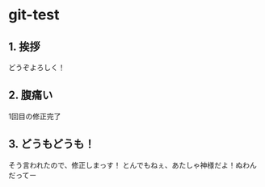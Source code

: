 # git-test
## 1. 挨拶
どうぞよろしく！
## 2. 腹痛い
1回目の修正完了
## 3. どうもどうも！
そう言われたので、修正しまっす！
とんでもねぇ、あたしゃ神様だよ！ぬわんだってー

